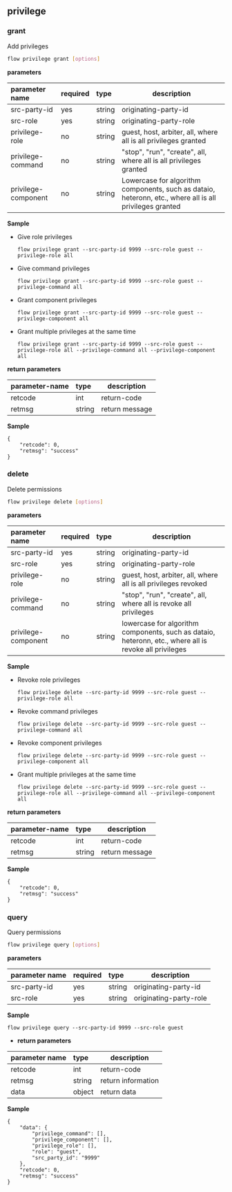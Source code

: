 ## privilege

### grant

Add privileges

```bash
flow privilege grant [options]
```

**parameters** 

| parameter name | required | type | description |
| :------------------ | :--- | :----- | ------------------------------------------------------------ |
| src-party-id | yes | string | originating-party-id |
| src-role | yes | string | originating-party-role |
| privilege-role | no | string | guest, host, arbiter, all, where all is all privileges granted
| privilege-command | no | string | "stop", "run", "create", all, where all is all privileges granted
| privilege-component | no | string | Lowercase for algorithm components, such as dataio, heteronn, etc., where all is all privileges granted

**Sample** 

- Give role privileges

  ```shell
  flow privilege grant --src-party-id 9999 --src-role guest --privilege-role all
  ```
  
- Give command privileges

  ```shell
  flow privilege grant --src-party-id 9999 --src-role guest --privilege-command all
  ```
  
- Grant component privileges

  ```shell
  flow privilege grant --src-party-id 9999 --src-role guest --privilege-component all
  ```

- Grant multiple privileges at the same time

  ```shell
  flow privilege grant --src-party-id 9999 --src-role guest --privilege-role all --privilege-command all --privilege-component all
  ```

**return parameters** 

| parameter-name | type | description |
| ------- | :----- | -------- |
| retcode | int | return-code |
| retmsg | string | return message |

**Sample** 

```shell
{
    "retcode": 0,
    "retmsg": "success"
}
```

### delete

Delete permissions

```bash
flow privilege delete [options]
```

**parameters** 

| parameter name | required | type | description |
| :------------------ | :--- | :----- | ------------------------------------------------------------ |
| src-party-id | yes | string | originating-party-id |
| src-role | yes | string | originating-party-role |
| privilege-role | no | string | guest, host, arbiter, all, where all is all privileges revoked
| privilege-command | no | string | "stop", "run", "create", all, where all is revoke all privileges
| privilege-component | no | string | lowercase for algorithm components, such as dataio, heteronn, etc., where all is revoke all privileges |

**Sample** 

- Revoke role privileges

  ```shell
  flow privilege delete --src-party-id 9999 --src-role guest --privilege-role all
  ```

- Revoke command privileges

  ```shell
  flow privilege delete --src-party-id 9999 --src-role guest --privilege-command all
  ```

- Revoke component privileges

  ```shell
  flow privilege delete --src-party-id 9999 --src-role guest --privilege-component all
  ```

- Grant multiple privileges at the same time

  ```shell
  flow privilege delete --src-party-id 9999 --src-role guest --privilege-role all --privilege-command all --privilege-component all
  ```

**return parameters** 

| parameter-name | type | description |
| ------- | :----- | -------- |
| retcode | int | return-code |
| retmsg | string | return message |

**Sample** 

```shell
{
    "retcode": 0,
    "retmsg": "success"
}
```

### query

Query permissions

```bash
flow privilege query [options]
```

**parameters** 

| parameter name | required | type | description |
| :----------- | :--- | :----- | ------------- |
| src-party-id | yes | string | originating-party-id |
| src-role | yes | string | originating-party-role |

**Sample** 

```shell
flow privilege query --src-party-id 9999 --src-role guest 
```

- **return parameters** 


| parameter name | type | description |
| ------- | :----- | -------- |
| retcode | int | return-code |
| retmsg | string | return information |
| data | object | return data |

**Sample** 

```shell
{
    "data": {
        "privilege_command": [],
        "privilege_component": [],
        "privilege_role": [],
        "role": "guest",
        "src_party_id": "9999"
    },
    "retcode": 0,
    "retmsg": "success"
}

```
